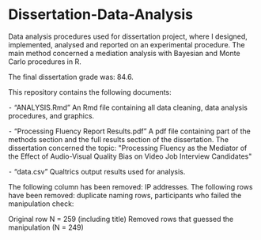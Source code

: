 # Dissertation-Data-Analysis
Data analysis procedures used for dissertation project, where I designed, implemented, analysed and reported on an experimental procedure. The main method concerned a mediation analysis with Bayesian and Monte Carlo procedures in R. 

The final dissertation grade was: 84.6.

This repository contains the following documents:
 
⁃	“ANALYSIS.Rmd” 
An Rmd file containing all data cleaning, data analysis procedures, and graphics. 

⁃	“Processing Fluency Report Results.pdf” 
A pdf file containing part of the methods section and the full results section of the dissertation. The dissertation concerned the topic: "Processing Fluency as the Mediator of the Effect of Audio-Visual Quality Bias on Video Job Interview Candidates"

⁃	“data.csv”
Qualtrics output results used for analysis. 

The following column has been removed: IP addresses.
The following rows have been removed: duplicate naming rows, participants who failed the manipulation check:

Original row N = 259 (including title) 
Removed rows that guessed the manipulation (N = 249)

